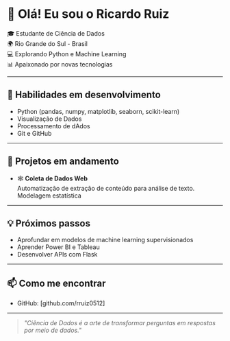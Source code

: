 # 👋 Olá! Eu sou o Ricardo Ruiz

🎓 Estudante de Ciência de Dados  
🌍 Rio Grande do Sul - Brasil  
💻 Explorando Python e Machine Learning  
📊 Apaixonado por novas tecnologias

---

## 🧠 Habilidades em desenvolvimento

- Python (pandas, numpy, matplotlib, seaborn, scikit-learn)
- Visualização de Dados
- Processamento de dAdos
- Git e GitHub
---

## 🚧 Projetos em andamento

- 🕸️ **Coleta de Dados Web**  
  Automatização de extração de conteúdo para análise de texto.
  Modelagem estatística 
---

## 💡 Próximos passos

- Aprofundar em modelos de machine learning supervisionados
- Aprender Power BI e Tableau
- Desenvolver APIs com Flask

---

## 📫 Como me encontrar

- GitHub: [github.com/rruiz0512]

---

> *"Ciência de Dados é a arte de transformar perguntas em respostas por meio de dados."*  



<!--
**rruiz0512/rruiz0512** is a ✨ _special_ ✨ repository because its `README.md` (this file) appears on your GitHub profile.

Here are some ideas to get you started:

- 🔭 I’m currently working on ...
- 🌱 I’m currently learning ...
- 👯 I’m looking to collaborate on ...
- 🤔 I’m looking for help with ...
- 💬 Ask me about ...
- 📫 How to reach me: ...
- 😄 Pronouns: ...
- ⚡ Fun fact: ...
-->
